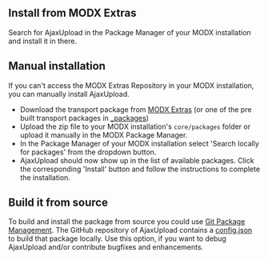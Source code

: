 ## Install from MODX Extras

Search for AjaxUpload in the Package Manager of your MODX installation and install
it in there.

## Manual installation

If you can't access the MODX Extras Repository in your MODX installation, you
can manually install AjaxUpload.

* Download the transport package from [MODX Extras](https://modx.com/extras/package/ajaxupload2) (or one of the pre built transport packages in [_packages](https://github.com/Jako/AjaxUpload/tree/master/_packages))
* Upload the zip file to your MODX installation's `core/packages` folder or upload it manually in the MODX Package Manager.
* In the Package Manager of your MODX installation select 'Search locally for packages' from the dropdown button.
* AjaxUpload should now show up in the list of available packages. Click the corresponding 'Install' button and follow the instructions to complete the installation.

## Build it from source

To build and install the package from source you could use [Git Package
Management](https://github.com/TheBoxer/Git-Package-Management). The GitHub
repository of AjaxUpload contains a
[config.json](https://github.com/Jako/AjaxUpload/blob/master/_build/config.json)
to build that package locally. Use this option, if you want to debug AjaxUpload
and/or contribute bugfixes and enhancements.
